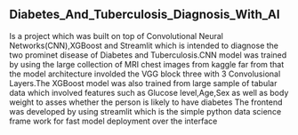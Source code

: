 <h2>Diabetes_And_Tuberculosis_Diagnosis_With_AI</h2> Is a project which was built on top of Convolutional Neural Networks(CNN),XGBoost and Streamlit which is intended to diagnose the two prominet disease of Diabetes and Tuberculosis.CNN model was trained by using the large collection of MRI chest images from kaggle far from that the model architecture involded the VGG block three with 3 Convolusional Layers.The XGBoost model was also trained from large sample of tabular data which involved features such as Glucose level,Age,Sex as well as body weight to asses whether the person is likely to have diabetes 
The frontend was developed by using streamlit which is the simple python  data science frame work for fast model deployment over the interface
